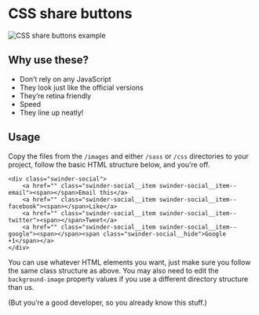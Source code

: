 # CSS share buttons

![CSS share buttons example](http://www.philswan.co.uk/share/share-buttons.png)

## Why use these?

* Don’t rely on any JavaScript
* They look just like the official versions
* They’re retina friendly
* Speed
* They line up neatly!


## Usage

Copy the files from the `/images` and either `/sass` or `/css` directories to your project, follow the basic HTML structure below, and you’re off.

```
<div class="swinder-social">
    <a href="" class="swinder-social__item swinder-social__item--email"><span></span>Email this</a>
    <a href="" class="swinder-social__item swinder-social__item--facebook"><span></span>Like</a>
    <a href="" class="swinder-social__item swinder-social__item--twitter"><span></span>Tweet</a>
    <a href="" class="swinder-social__item swinder-social__item--google"><span></span><span class="swinder-social__hide">Google +1</span></a>
</div>
```

You can use whatever HTML elements you want, just make sure you follow the same class structure as above. You may also need to edit the `background-image` property values if you use a different directory structure than us.

(But you’re a good developer, so you already know this stuff.)
